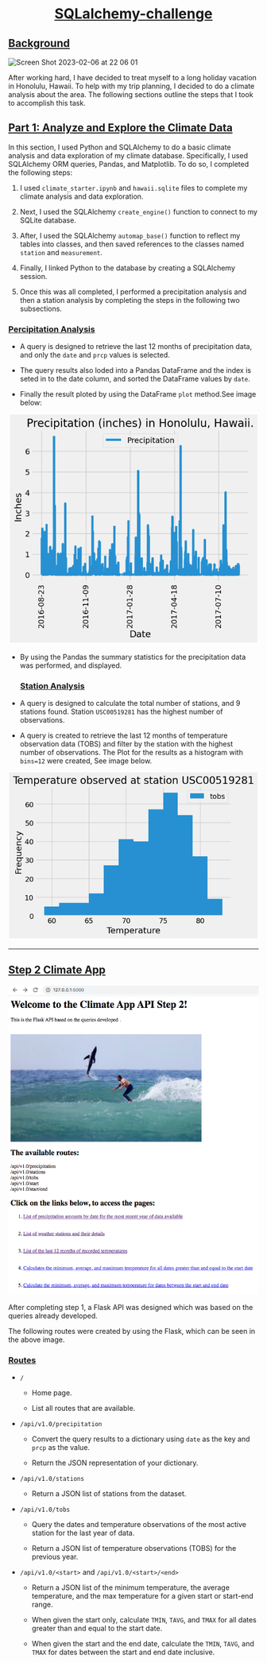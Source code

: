# <p align="center"> <ins>SQLalchemy-challenge</ins>

## <ins>Background</ins>
  
![Screen Shot 2023-02-06 at 22 06 01](https://user-images.githubusercontent.com/116304118/217098544-861e635c-9532-43f0-9b0d-1cf703b87b1b.png)

After working hard, I have decided to treat myself to a long holiday vacation in Honolulu, Hawaii. To help with my trip planning, I decided to do a climate analysis about the area. The following sections outline the steps that I took to accomplish this task.

## <ins>Part 1: Analyze and Explore the Climate Data</ins>
In this section, I used Python and SQLAlchemy to do a basic climate analysis and data exploration of my climate database. Specifically, I used SQLAlchemy ORM queries, Pandas, and Matplotlib. To do so, I completed the following steps:

1. I used `climate_starter.ipynb` and `hawaii.sqlite` files to complete my climate analysis and data exploration.

2. Next, I used the SQLAlchemy `create_engine()` function to connect to my SQLite database.

3. After, I used the SQLAlchemy `automap_base()` function to reflect my tables into classes, and then saved references to the classes named `station` and `measurement`.

4. Finally, I linked Python to the database by creating a SQLAlchemy session.

5. Once this was all completed, I performed a precipitation analysis and then a station analysis by completing the steps in the following two subsections.

  
  ### <ins>Percipitation Analysis</ins>

  * A query is designed to retrieve the last 12 months of precipitation data, and only the `date` and `prcp` values is selected.

* The query results also loded into a Pandas DataFrame and the index is seted in to the date column, and sorted the DataFrame values by `date`.

* Finally the result ploted by using the DataFrame `plot` method.See image below:

 ![Precipitation](Images/percip_chart.png)

* By using the Pandas the summary statistics for the precipitation data was performed, and displayed. 
  

  ### <ins>Station Analysis</ins>

* A query is designed to calculate the total number of stations, and 9 stations found. Station `USC00519281` has the highest number of observations.

* A query is created to retrieve the last 12 months of temperature observation data (TOBS) and filter by the station with the highest number of observations. The Plot for the results as a histogram with `bins=12` were created, See image below. 

![station-histogram](Images/tobs_chart.png)
- - -

  ## <ins>Step 2 Climate App</ins>

  
![browswer](Images/browser_page.png)
  
After completing step 1, a Flask API was designed which was based on the queries already developed.

The following routes were created by using the Flask, which can be seen in the above image. 

### <ins>Routes</ins>

* `/`

  * Home page.

  * List all routes that are available.

* `/api/v1.0/precipitation`

  * Convert the query results to a dictionary using `date` as the key and `prcp` as the value.

  * Return the JSON representation of your dictionary.

* `/api/v1.0/stations`

  * Return a JSON list of stations from the dataset.

* `/api/v1.0/tobs`
  * Query the dates and temperature observations of the most active station for the last year of data.
  
  * Return a JSON list of temperature observations (TOBS) for the previous year.

* `/api/v1.0/<start>` and `/api/v1.0/<start>/<end>`

  * Return a JSON list of the minimum temperature, the average temperature, and the max temperature for a given start or start-end range.

  * When given the start only, calculate `TMIN`, `TAVG`, and `TMAX` for all dates greater than and equal to the start date.

  * When given the start and the end date, calculate the `TMIN`, `TAVG`, and `TMAX` for dates between the start and end date inclusive.
